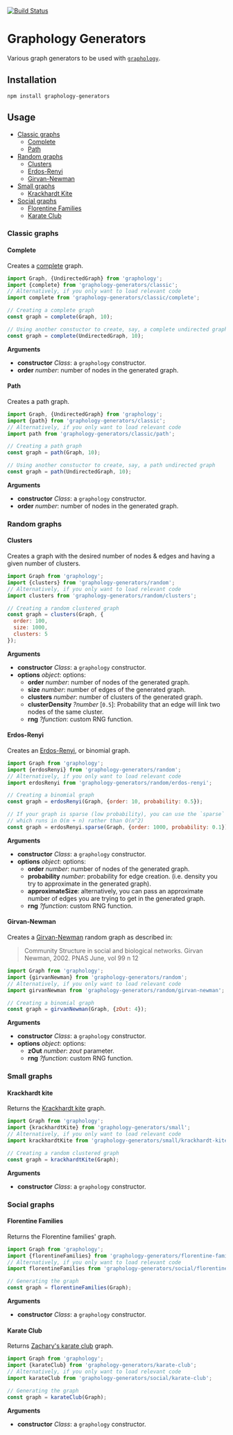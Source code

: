 [![Build Status](https://travis-ci.org/graphology/graphology-generators.svg)](https://travis-ci.org/graphology/graphology-generators)

# Graphology Generators

Various graph generators to be used with [`graphology`](https://graphology.github.io).

## Installation

```
npm install graphology-generators
```

## Usage

* [Classic graphs](#classic-graphs)
  - [Complete](#complete)
  - [Path](#path)
* [Random graphs](#random-graphs)
  - [Clusters](#clusters)
  - [Erdos-Renyi](#erdos-renyi)
  - [Girvan-Newman](#girvan-newman)
* [Small graphs](#small-graphs)
  - [Krackhardt Kite](#krackhardt-kite)
* [Social graphs](#social-graphs)
  - [Florentine Families](#florentine-families)
  - [Karate Club](#karate-club)

### Classic graphs

#### Complete

Creates a [complete](https://en.wikipedia.org/wiki/Complete_graph) graph. 

```js
import Graph, {UndirectedGraph} from 'graphology';
import {complete} from 'graphology-generators/classic';
// Alternatively, if you only want to load relevant code
import complete from 'graphology-generators/classic/complete';

// Creating a complete graph
const graph = complete(Graph, 10);

// Using another constuctor to create, say, a complete undirected graph
const graph = complete(UndirectedGraph, 10);
```

**Arguments**

* **constructor** *Class*: a `graphology` constructor.
* **order** *number*: number of nodes in the generated graph.

#### Path

Creates a path graph. 

```js
import Graph, {UndirectedGraph} from 'graphology';
import {path} from 'graphology-generators/classic';
// Alternatively, if you only want to load relevant code
import path from 'graphology-generators/classic/path';

// Creating a path graph
const graph = path(Graph, 10);

// Using another constuctor to create, say, a path undirected graph
const graph = path(UndirectedGraph, 10);
```

**Arguments**

* **constructor** *Class*: a `graphology` constructor.
* **order** *number*: number of nodes in the generated graph.

### Random graphs

#### Clusters

Creates a graph with the desired number of nodes & edges and having a given number of clusters.

```js
import Graph from 'graphology';
import {clusters} from 'graphology-generators/random';
// Alternatively, if you only want to load relevant code
import clusters from 'graphology-generators/random/clusters';

// Creating a random clustered graph
const graph = clusters(Graph, {
  order: 100,
  size: 1000,
  clusters: 5
});
```

**Arguments**

* **constructor** *Class*: a `graphology` constructor.
* **options** *object*: options:
  - **order** *number*: number of nodes of the generated graph.
  - **size** *number*: number of edges of the generated graph.
  - **clusters** *number*: number of clusters of the generated graph.
  - **clusterDensity** *?number* [`0.5`]: Probability that an edge will link two nodes of the same cluster.
  - **rng** *?function*: custom RNG function.

#### Erdos-Renyi

Creates an [Erdos-Renyi](https://en.wikipedia.org/wiki/Erd%C5%91s%E2%80%93R%C3%A9nyi_model), or binomial graph.

```js
import Graph from 'graphology';
import {erdosRenyi} from 'graphology-generators/random';
// Alternatively, if you only want to load relevant code
import erdosRenyi from 'graphology-generators/random/erdos-renyi';

// Creating a binomial graph
const graph = erdosRenyi(Graph, {order: 10, probability: 0.5});

// If your graph is sparse (low probability), you can use the `sparse` version
// which runs in O(m + n) rather than O(n^2)
const graph = erdosRenyi.sparse(Graph, {order: 1000, probability: 0.1});
```

**Arguments**

* **constructor** *Class*: a `graphology` constructor.
* **options** *object*: options:
  - **order** *number*: number of nodes of the generated graph.
  - **probability** *number*: probability for edge creation. (i.e. density you try to approximate in the generated graph).
  - **approximateSize**: alternatively, you can pass an approximate number of edges you are trying to get in the generated graph.
  - **rng** *?function*: custom RNG function.

#### Girvan-Newman

Creates a [Girvan-Newman](http://www.pnas.org/content/99/12/7821.full.pdf) random graph as described in:

> Community Structure in  social and biological networks. Girvan Newman, 2002. PNAS June, vol 99 n 12

```js
import Graph from 'graphology';
import {girvanNewman} from 'graphology-generators/random';
// Alternatively, if you only want to load relevant code
import girvanNewman from 'graphology-generators/random/girvan-newman';

// Creating a binomial graph
const graph = girvanNewman(Graph, {zOut: 4});
```

**Arguments**

* **constructor** *Class*: a `graphology` constructor.
* **options** *object*: options:
  - **zOut** *number*: *zout* parameter.
  - **rng** *?function*: custom RNG function.

### Small graphs

#### Krackhardt kite

Returns the [Krackhardt kite](https://en.wikipedia.org/wiki/Krackhardt_kite_graph) graph.

```js
import Graph from 'graphology';
import {krackhardtKite} from 'graphology-generators/small';
// Alternatively, if you only want to load relevant code
import krackhardtKite from 'graphology-generators/small/krackhardt-kite';

// Creating a random clustered graph
const graph = krackhardtKite(Graph);
```

**Arguments**

* **constructor** *Class*: a `graphology` constructor.

### Social graphs

#### Florentine Families

Returns the Florentine families' graph.

```js
import Graph from 'graphology';
import {florentineFamilies} from 'graphology-generators/florentine-families';
// Alternatively, if you only want to load relevant code
import florentineFamilies from 'graphology-generators/social/florentine-families';

// Generating the graph
const graph = florentineFamilies(Graph);
```

**Arguments**

* **constructor** *Class*: a `graphology` constructor.

#### Karate Club

Returns [Zachary's karate club](https://en.wikipedia.org/wiki/Zachary%27s_karate_club) graph.

```js
import Graph from 'graphology';
import {karateClub} from 'graphology-generators/karate-club';
// Alternatively, if you only want to load relevant code
import karateClub from 'graphology-generators/social/karate-club';

// Generating the graph
const graph = karateClub(Graph);
```

**Arguments**

* **constructor** *Class*: a `graphology` constructor.
